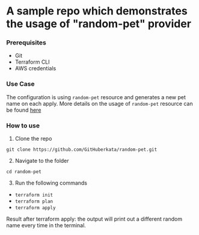 # A sample repo which demonstrates the usage of "random-pet" provider

### Prerequisites
- Git
- Terraform CLI
- AWS credentials

### Use Case
The configuration is using `random-pet` resource and generates a new pet name on each apply.
More details on the usage of `random-pet` resource can be found [here](https://registry.terraform.io/providers/hashicorp/random/latest/docs/resources/pet)

### How to use
1. Clone the repo
```
git clone https://github.com/GitHuberkata/random-pet.git
```
2. Navigate to the folder
```
cd random-pet
```
3. Run the following commands
- `terraform init`
- `terraform plan`
- `terraform apply`

Result after terraform apply: the output will print out a different random name every time in the terminal.
